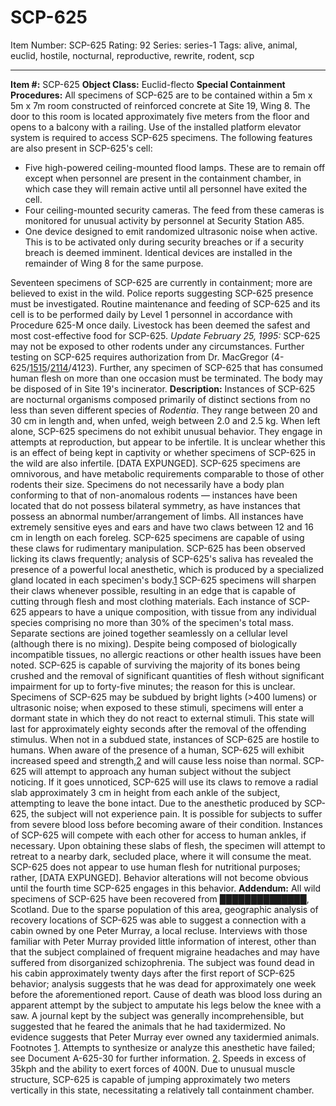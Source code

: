 # SCP-625
Item Number: SCP-625
Rating: 92
Series: series-1
Tags: alive, animal, euclid, hostile, nocturnal, reproductive, rewrite, rodent, scp

---

**Item #:** SCP-625
**Object Class:** Euclid-flecto
**Special Containment Procedures:** All specimens of SCP-625 are to be contained within a 5m x 5m x 7m room constructed of reinforced concrete at Site 19, Wing 8. The door to this room is located approximately five meters from the floor and opens to a balcony with a railing. Use of the installed platform elevator system is required to access SCP-625 specimens. The following features are also present in SCP-625's cell:
  * Five high-powered ceiling-mounted flood lamps. These are to remain off except when personnel are present in the containment chamber, in which case they will remain active until all personnel have exited the cell.
  * Four ceiling-mounted security cameras. The feed from these cameras is monitored for unusual activity by personnel at Security Station A85.
  * One device designed to emit randomized ultrasonic noise when active. This is to be activated only during security breaches or if a security breach is deemed imminent. Identical devices are installed in the remainder of Wing 8 for the same purpose.

Seventeen specimens of SCP-625 are currently in containment; more are believed to exist in the wild. Police reports suggesting SCP-625 presence must be investigated.
Routine maintenance and feeding of SCP-625 and its cell is to be performed daily by Level 1 personnel in accordance with Procedure 625-M once daily. Livestock has been deemed the safest and most cost-effective food for SCP-625.
_Update February 25, 1995:_ SCP-625 may not be exposed to other rodents under any circumstances. Further testing on SCP-625 requires authorization from Dr. MacGregor (4-625/[1515](/scp-1515)/[2114](/scp-2114)/4123). Further, any specimen of SCP-625 that has consumed human flesh on more than one occasion must be terminated. The body may be disposed of in Site 19's incinerator.
**Description:** Instances of SCP-625 are nocturnal organisms composed primarily of distinct sections from no less than seven different species of _Rodentia_. They range between 20 and 30 cm in length and, when unfed, weigh between 2.0 and 2.5 kg. When left alone, SCP-625 specimens do not exhibit unusual behavior. They engage in attempts at reproduction, but appear to be infertile. It is unclear whether this is an effect of being kept in captivity or whether specimens of SCP-625 in the wild are also infertile. [DATA EXPUNGED]. SCP-625 specimens are omnivorous, and have metabolic requirements comparable to those of other rodents their size. Specimens do not necessarily have a body plan conforming to that of non-anomalous rodents — instances have been located that do not possess bilateral symmetry, as have instances that possess an abnormal number/arrangement of limbs.
All instances have extremely sensitive eyes and ears and have two claws between 12 and 16 cm in length on each foreleg. SCP-625 specimens are capable of using these claws for rudimentary manipulation. SCP-625 has been observed licking its claws frequently; analysis of SCP-625's saliva has revealed the presence of a powerful local anesthetic, which is produced by a specialized gland located in each specimen's body.[1](javascript:;) SCP-625 specimens will sharpen their claws whenever possible, resulting in an edge that is capable of cutting through flesh and most clothing materials.
Each instance of SCP-625 appears to have a unique composition, with tissue from any individual species comprising no more than 30% of the specimen's total mass. Separate sections are joined together seamlessly on a cellular level (although there is no mixing). Despite being composed of biologically incompatible tissues, no allergic reactions or other health issues have been noted. SCP-625 is capable of surviving the majority of its bones being crushed and the removal of significant quantities of flesh without significant impairment for up to forty-five minutes; the reason for this is unclear.
Specimens of SCP-625 may be subdued by bright lights (>400 lumens) or ultrasonic noise; when exposed to these stimuli, specimens will enter a dormant state in which they do not react to external stimuli. This state will last for approximately eighty seconds after the removal of the offending stimulus.
When not in a subdued state, instances of SCP-625 are hostile to humans. When aware of the presence of a human, SCP-625 will exhibit increased speed and strength,[2](javascript:;) and will cause less noise than normal. SCP-625 will attempt to approach any human subject without the subject noticing. If it goes unnoticed, SCP-625 will use its claws to remove a radial slab approximately 3 cm in height from each ankle of the subject, attempting to leave the bone intact. Due to the anesthetic produced by SCP-625, the subject will not experience pain. It is possible for subjects to suffer from severe blood loss before becoming aware of their condition. Instances of SCP-625 will compete with each other for access to human ankles, if necessary.
Upon obtaining these slabs of flesh, the specimen will attempt to retreat to a nearby dark, secluded place, where it will consume the meat. SCP-625 does not appear to use human flesh for nutritional purposes; rather, [DATA EXPUNGED]. Behavior alterations will not become obvious until the fourth time SCP-625 engages in this behavior.
**Addendum:** All wild specimens of SCP-625 have been recovered from ██████████████, Scotland. Due to the sparse population of this area, geographic analysis of recovery locations of SCP-625 was able to suggest a connection with a cabin owned by one Peter Murray, a local recluse. Interviews with those familiar with Peter Murray provided little information of interest, other than that the subject complained of frequent migraine headaches and may have suffered from disorganized schizophrenia.
The subject was found dead in his cabin approximately twenty days after the first report of SCP-625 behavior; analysis suggests that he was dead for approximately one week before the aforementioned report. Cause of death was blood loss during an apparent attempt by the subject to amputate his legs below the knee with a saw. A journal kept by the subject was generally incomprehensible, but suggested that he feared the animals that he had taxidermized. No evidence suggests that Peter Murray ever owned any taxidermied animals.
Footnotes
[1](javascript:;). Attempts to synthesize or analyze this anesthetic have failed; see Document A-625-30 for further information.
[2](javascript:;). Speeds in excess of 35kph and the ability to exert forces of 400N. Due to unusual muscle structure, SCP-625 is capable of jumping approximately two meters vertically in this state, necessitating a relatively tall containment chamber.
